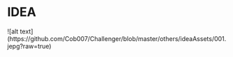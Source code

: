 <h1>IDEA</h1>
![alt text](https://github.com/Cob007/Challenger/blob/master/others/ideaAssets/001.jepg?raw=true)
